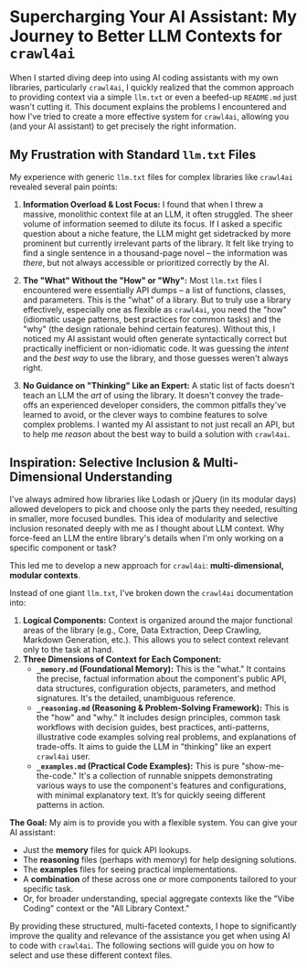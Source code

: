 # Supercharging Your AI Assistant: My Journey to Better LLM Contexts for `crawl4ai`

When I started diving deep into using AI coding assistants with my own libraries, particularly `crawl4ai`, I quickly realized that the common approach to providing context via a simple `llm.txt` or even a beefed-up `README.md` just wasn't cutting it. This document explains the problems I encountered and how I've tried to create a more effective system for `crawl4ai`, allowing you (and your AI assistant) to get precisely the right information.

## My Frustration with Standard `llm.txt` Files

My experience with generic `llm.txt` files for complex libraries like `crawl4ai` revealed several pain points:

1.  **Information Overload & Lost Focus:** I found that when I threw a massive, monolithic context file at an LLM, it often struggled. The sheer volume of information seemed to dilute its focus. If I asked a specific question about a niche feature, the LLM might get sidetracked by more prominent but currently irrelevant parts of the library. It felt like trying to find a single sentence in a thousand-page novel – the information was *there*, but not always accessible or prioritized correctly by the AI.

2.  **The "What" Without the "How" or "Why":** Most `llm.txt` files I encountered were essentially API dumps – a list of functions, classes, and parameters. This is the "what" of a library. But to truly use a library effectively, especially one as flexible as `crawl4ai`, you need the "how" (idiomatic usage patterns, best practices for common tasks) and the "why" (the design rationale behind certain features). Without this, I noticed my AI assistant would often generate syntactically correct but practically inefficient or non-idiomatic code. It was guessing the *intent* and the *best way* to use the library, and those guesses weren't always right.

3.  **No Guidance on "Thinking" Like an Expert:** A static list of facts doesn't teach an LLM the *art* of using the library. It doesn't convey the trade-offs an experienced developer considers, the common pitfalls they've learned to avoid, or the clever ways to combine features to solve complex problems. I wanted my AI assistant to not just recall an API, but to help me *reason* about the best way to build a solution with `crawl4ai`.

## Inspiration: Selective Inclusion & Multi-Dimensional Understanding

I've always admired how libraries like Lodash or jQuery (in its modular days) allowed developers to pick and choose only the parts they needed, resulting in smaller, more focused bundles. This idea of modularity and selective inclusion resonated deeply with me as I thought about LLM context. Why force-feed an LLM the entire library's details when I'm only working on a specific component or task?

This led me to develop a new approach for `crawl4ai`: **multi-dimensional, modular contexts**.

Instead of one giant `llm.txt`, I've broken down the `crawl4ai` documentation into:

1.  **Logical Components:** Context is organized around the major functional areas of the library (e.g., Core, Data Extraction, Deep Crawling, Markdown Generation, etc.). This allows you to select context relevant only to the task at hand.
2.  **Three Dimensions of Context for Each Component:**
    *   **`_memory.md` (Foundational Memory):** This is the "what." It contains the precise, factual information about the component's public API, data structures, configuration objects, parameters, and method signatures. It's the detailed, unambiguous reference.
    *   **`_reasoning.md` (Reasoning & Problem-Solving Framework):** This is the "how" and "why." It includes design principles, common task workflows with decision guides, best practices, anti-patterns, illustrative code examples solving real problems, and explanations of trade-offs. It aims to guide the LLM in "thinking" like an expert `crawl4ai` user.
    *   **`_examples.md` (Practical Code Examples):** This is pure "show-me-the-code." It's a collection of runnable snippets demonstrating various ways to use the component's features and configurations, with minimal explanatory text. It’s for quickly seeing different patterns in action.


**The Goal:**
My aim is to provide you with a flexible system. You can give your AI assistant:

*   Just the **memory** files for quick API lookups.
*   The **reasoning** files (perhaps with memory) for help designing solutions.
*   The **examples** files for seeing practical implementations.
*   A **combination** of these across one or more components tailored to your specific task.
*   Or, for broader understanding, special aggregate contexts like the "Vibe Coding" context or the "All Library Context."


By providing these structured, multi-faceted contexts, I hope to significantly improve the quality and relevance of the assistance you get when using AI to code with `crawl4ai`. The following sections will guide you on how to select and use these different context files.